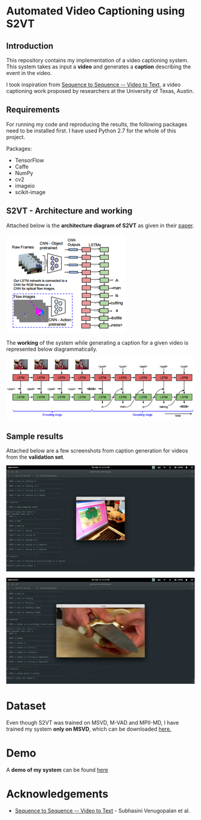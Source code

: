 # Automated Video Captioning using S2VT

## Introduction
This repository contains my implementation of a video captioning system. This system takes as input a **video** and generates a **caption** describing the event in the video. 

I took inspiration from [Sequence to Sequence -- Video to Text](https://vsubhashini.github.io/s2vt.html), a video captioning work proposed by researchers at the University of Texas, Austin.

## Requirements
For running my code and reproducing the results, the following packages need to be installed first. I have used Python 2.7 for the whole of this project.

Packages:
* TensorFlow
* Caffe
* NumPy
* cv2
* imageio
* scikit-image

## S2VT - Architecture and working

Attached below is the **architecture diagram of S2VT** as given in their [paper](http://www.cs.utexas.edu/users/ml/papers/venugopalan.iccv15.pdf).

![Arch_S2VT](images/Arch_S2VT.png)

The **working** of the system while generating a caption for a given video is represented below diagrammatically.

![S2VT_Working](images/S2VT.png)

## Sample results

Attached below are a few screenshots from caption generation for videos from the **validation set**.

![Result1](images/Res1.png)

![Result2](images/Res2.png)

# Dataset

Even though S2VT was trained on MSVD, M-VAD and MPII-MD, I have trained my system **only on MSVD**, which can be downloaded [here.](https://www.microsoft.com/en-us/download/details.aspx?id=52422)

# Demo

A **demo of my system** can be found [here](https://www.youtube.com/watch?v=tmLzgFdI7Xg)

# Acknowledgements
* [Sequence to Sequence -- Video to Text](https://arxiv.org/abs/1505.00487) - Subhasini Venugopalan et al.
